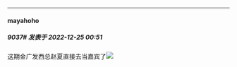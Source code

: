 

*****

####  mayahoho  
##### 9037#       发表于 2022-12-25 00:51

这期金广发西总赵夏直接去当嘉宾了<img src="https://static.saraba1st.com/image/smiley/face2017/065.png" referrerpolicy="no-referrer">

